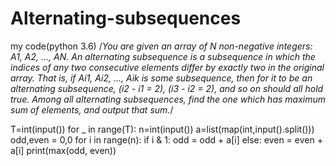 # Alternating-subsequences
my code(python 3.6)
/*You are given an array of N non-negative integers: A1, A2, ..., AN. An alternating subsequence is a subsequence in which the indices of any two consecutive elements differ by exactly two in the original array. That is, if Ai1, Ai2, ..., Aik is some subsequence, then for it to be an alternating subsequence, (i2 - i1 = 2), (i3 - i2 = 2), and so on should all hold true. Among all alternating subsequences, find the one which has maximum sum of elements, and output that sum.*/

T=int(input())
for _ in range(T):
    n=int(input())
    a=list(map(int,input().split()))
    odd,even = 0,0
    for i in range(n):
        if i & 1:
            odd = odd + a[i]
        else:
            even = even + a[i]
    print(max(odd, even))
